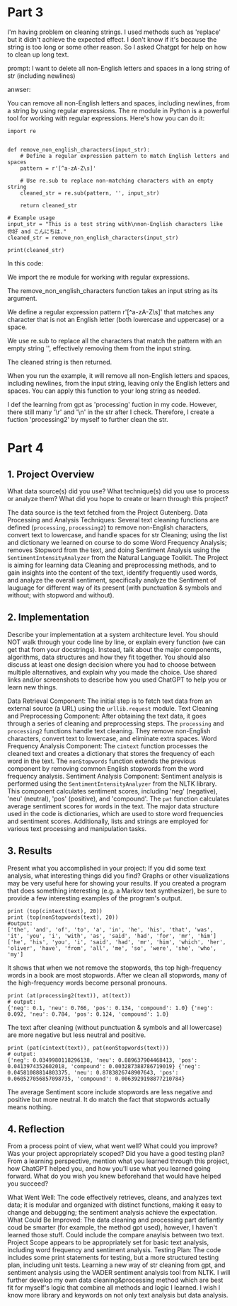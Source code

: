 # Part 3
I'm having problem on cleaning strings. I used methods such as 'replace' but it didn't achieve the expected effect. I don't know if it's because the string is too long or some other reason. So I asked Chatgpt for help on how to clean up long text.

prompt: 
I want to delete all non-English letters and spaces in a long string of str (including newlines)

anwser:

You can remove all non-English letters and spaces, including newlines, from a string by using regular expressions. The re module in Python is a powerful tool for working with regular expressions. Here's how you can do it:
```
import re


def remove_non_english_characters(input_str):
    # Define a regular expression pattern to match English letters and spaces
    pattern = r'[^a-zA-Z\s]'
    
    # Use re.sub to replace non-matching characters with an empty string
    cleaned_str = re.sub(pattern, '', input_str)
    
    return cleaned_str

# Example usage
input_str = "This is a test string with\nnon-English characters like 你好 and こんにちは."
cleaned_str = remove_non_english_characters(input_str)

print(cleaned_str)
```

In this code:

We import the re module for working with regular expressions.

The remove_non_english_characters function takes an input string as its argument.

We define a regular expression pattern r'[^a-zA-Z\s]' that matches any character that is not an English letter (both lowercase and uppercase) or a space.

We use re.sub to replace all the characters that match the pattern with an empty string '', effectively removing them from the input string.

The cleaned string is then returned.

When you run the example, it will remove all non-English letters and spaces, including newlines, from the input string, leaving only the English letters and spaces. You can apply this function to your long string as needed.

I def the learning from gpt as 'processing' fuction in my code.
However, there still many '\r' and '\n' in the str after I check. Therefore, I create a fuction 'processing2' by myself to further clean the str.


# Part 4
## 1. Project Overview
What data source(s) did you use? What technique(s) did you use to process or analyze them? What did you hope to create or learn through this project?

The data source is the text fetched from the Project Gutenberg. Data Processing and Analysis Techniques: Several text cleaning functions are defined (`processing`, `processing2`) to remove non-English characters, convert text to lowercase, and handle spaces for str Cleaning; using the list and dictionary we learned on course to do some Word Frequency Analysis; removes Stopword from the text, and doing Sentiment Analysis using the `SentimentIntensityAnalyzer` from the Natural Language Toolkit.
The Project is aiming for learning data Cleaning and preprocessing methods, and to gain insights into the content of the text, identify frequently used words, and analyze the overall sentiment, specifically analyze the Sentiment of lauguage for different way of its present (with punctuation & symbols and without; with stopword and without).

## 2. Implementation 
Describe your implementation at a system architecture level. You should NOT walk through your code line by line, or explain every function (we can get that from your docstrings). Instead, talk about the major components, algorithms, data structures and how they fit together. You should also discuss at least one design decision where you had to choose between multiple alternatives, and explain why you made the choice. Use shared links and/or screenshots to describe how you used ChatGPT to help you or learn new things.

Data Retrieval Component: The initial step is to fetch text data from an external source (a URL) using the `urllib.request` module. 
Text Cleaning and Preprocessing Component: After obtaining the text data, it goes through a series of cleaning and preprocessing steps. The `processing` and `processing2` functions handle text cleaning. They remove non-English characters, convert text to lowercase, and eliminate extra spaces.
Word Frequency Analysis Component: The `cintext` function processes the cleaned text and creates a dictionary that stores the frequency of each word in the text. The `nonStopwords` function extends the previous component by removing common English stopwords from the word frequency analysis. 
Sentiment Analysis Component: Sentiment analysis is performed using the `SentimentIntensityAnalyzer` from the NLTK library. This component calculates sentiment scores, including 'neg' (negative), 'neu' (neutral), 'pos' (positive), and 'compound'. The `pat` function calculates average sentiment scores for words in the text. 
The major data structure used in the code is dictionaries, which are used to store word frequencies and sentiment scores. Additionally, lists and strings are employed for various text processing and manipulation tasks.

## 3. Results 
Present what you accomplished in your project: 
If you did some text analysis, what interesting things did you find? Graphs or other visualizations may be very useful here for showing your results. If you created a program that does something interesting (e.g. a Markov text synthesizer), be sure to provide a few interesting examples of the program's output.
```
print (top(cintext(text), 20))
print (top(nonStopwords(text), 20))
#output:
['the', 'and', 'of', 'to', 'a', 'in', 'he', 'his', 'that', 'was', 'it', 'you', 'i', 'with', 'as', 'said', 'had', 'for', 'mr', 'him']
['he', 'his', 'you', 'i', 'said', 'had', 'mr', 'him', 'which', 'her', 'oliver', 'have', 'from', 'all', 'me', 'so', 'were', 'she', 'who', 'my']
```
It shows that when we not remove the stopwords, ths top high-frequency words in a book are most stopwords.
After we clean all stopwords, many of the high-frequency words become personal pronouns.
```
print (at(processing2(text)), at(text))
# output:
{'neg': 0.1, 'neu': 0.766, 'pos': 0.134, 'compound': 1.0} {'neg': 0.092, 'neu': 0.784, 'pos': 0.124, 'compound': 1.0}
```
The text after cleaning (without punctuation & symbols and all lowercase) are more negative but less neutral and positive.
```
print (pat(cintext(text)), pat(nonStopwords(text)))
# output: 
{'neg': 0.0349980118296138, 'neu': 0.889637904468413, 'pos': 0.0413974352602018, 'compound': 0.003287388786719019} {'neg': 0.04581088814803375, 'neu': 0.8783826748907643, 'pos': 0.060527056857098735, 'compound': 0.0063929198877210784}
```
The average Sentiment score include stopwords are less negative and positive but more neutral. It do match the fact that stopwords actually means nothing.

## 4. Reflection
From a process point of view, what went well? What could you improve? Was your project appropriately scoped? Did you have a good testing plan?
From a learning perspective, mention what you learned through this project, how ChatGPT helped you, and how you'll use what you learned going forward. What do you wish you knew beforehand that would have helped you succeed?

What Went Well: The code effectively retrieves, cleans, and analyzes text data; it is modular and organized with distinct functions, making it easy to change and debugging; the sentiment analysis achieve the expectation.
What Could Be Improved: The data cleaning and processing part defiantly coud be smarter (for example, the method gpt used), however, I haven't learned those stuff. Could include the compare anaylsis between two text.
Project Scope appears to be appropriately set for basic text analysis, including word frequency and sentiment analysis. 
Testing Plan: The code includes some print statements for testing, but a more structured testing plan, including unit tests. 
Learning a new way of str cleaning from gpt, and sentiment analysis using the VADER sentiment analysis tool from NLTK. I will further develop my own data cleaning&processing method which are best fit for myself's logic that combine all methods and logic I learned. I wish I know more library and keywords on not only text analysis but data analysis.